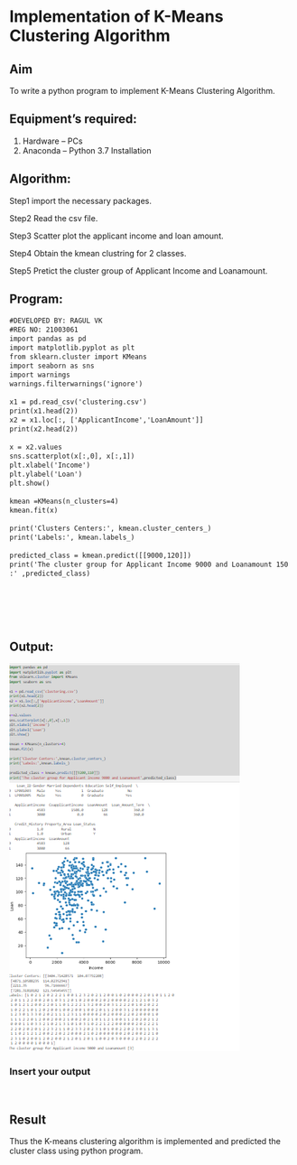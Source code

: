 # Implementation of K-Means Clustering Algorithm
## Aim
To write a python program to implement K-Means Clustering Algorithm.
## Equipment’s required:
1.	Hardware – PCs
2.	Anaconda – Python 3.7 Installation

## Algorithm:

Step1
import the necessary packages.

Step2
Read the csv file.

Step3
Scatter plot the applicant income and loan amount.

Step4
Obtain the kmean clustring for 2 classes.

Step5
Pretict the cluster group of Applicant Income and Loanamount.

## Program:
~~~
#DEVELOPED BY: RAGUL VK
#REG NO: 21003061
import pandas as pd
import matplotlib.pyplot as plt
from sklearn.cluster import KMeans
import seaborn as sns
import warnings
warnings.filterwarnings('ignore')

x1 = pd.read_csv('clustering.csv')
print(x1.head(2))
x2 = x1.loc[:, ['ApplicantIncome','LoanAmount']]
print(x2.head(2))

x = x2.values
sns.scatterplot(x[:,0], x[:,1])
plt.xlabel('Income')
plt.ylabel('Loan')
plt.show()

kmean =KMeans(n_clusters=4)
kmean.fit(x)

print('Clusters Centers:', kmean.cluster_centers_)
print('Labels:', kmean.labels_)

predicted_class = kmean.predict([[9000,120]])
print('The cluster group for Applicant Income 9000 and Loanamount 150 :' ,predicted_class)






~~~
## Output:
![](s3.png)
### Insert your output

<br>

## Result
Thus the K-means clustering algorithm is implemented and predicted the cluster class using python program.
